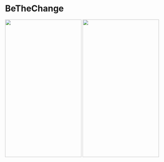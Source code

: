 # BeTheChange
<p float="center">
    <img src="https://github.com/keshav2508/BeTheChange/img1.jpeg" width="250" height="450"/>
    <img src="https://github.com/keshav2508/Invoice_Generator/blob/master/InGen2.jpeg" width="250" height="450"/>
  </p>
